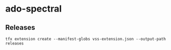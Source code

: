 # ado-spectral


## Releases

```
tfx extension create --manifest-globs vss-extension.json --output-path releases
```